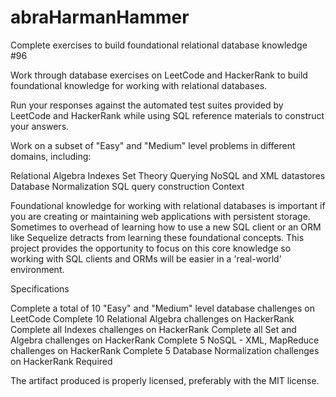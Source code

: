 # abraHarmanHammer
Complete exercises to build foundational relational database knowledge #96


Work through database exercises on LeetCode and HackerRank to build foundational knowledge for working with relational databases.

Run your responses against the automated test suites provided by LeetCode and HackerRank while using SQL reference materials to construct your answers.

Work on a subset of "Easy" and "Medium" level problems in different domains, including:

Relational Algebra
Indexes
Set Theory
Querying NoSQL and XML datastores
Database Normalization
SQL query construction
Context

Foundational knowledge for working with relational databases is important if you are creating or maintaining web applications with persistent storage. Sometimes to overhead of learning how to use a new SQL client or an ORM like Sequelize detracts from learning these foundational concepts. This project provides the opportunity to focus on this core knowledge so working with SQL clients and ORMs will be easier in a 'real-world' environment.

Specifications

 Complete a total of 10 "Easy" and "Medium" level database challenges on LeetCode
 Complete 10 Relational Algebra challenges on HackerRank
 Complete all Indexes challenges on HackerRank
 Complete all Set and Algebra challenges on HackerRank
 Complete 5 NoSQL - XML, MapReduce challenges on HackerRank
 Complete 5 Database Normalization challenges on HackerRank
Required

 The artifact produced is properly licensed, preferably with the MIT license.
